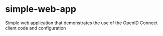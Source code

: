 simple-web-app
==============

Simple web application that demonstrates the use of the OpenID Connect client code and configuration